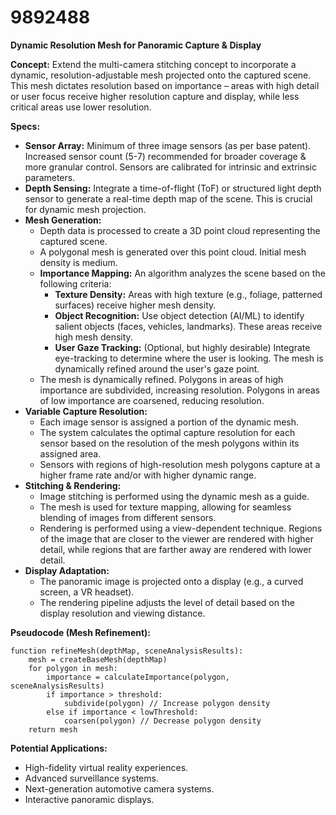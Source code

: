 # 9892488

**Dynamic Resolution Mesh for Panoramic Capture & Display**

**Concept:** Extend the multi-camera stitching concept to incorporate a dynamic, resolution-adjustable mesh projected onto the captured scene. This mesh dictates resolution based on importance – areas with high detail or user focus receive higher resolution capture and display, while less critical areas use lower resolution.

**Specs:**

*   **Sensor Array:** Minimum of three image sensors (as per base patent). Increased sensor count (5-7) recommended for broader coverage & more granular control. Sensors are calibrated for intrinsic and extrinsic parameters.
*   **Depth Sensing:** Integrate a time-of-flight (ToF) or structured light depth sensor to generate a real-time depth map of the scene.  This is crucial for dynamic mesh projection.
*   **Mesh Generation:**
    *   Depth data is processed to create a 3D point cloud representing the captured scene.
    *   A polygonal mesh is generated over this point cloud. Initial mesh density is medium.
    *   **Importance Mapping:**  An algorithm analyzes the scene based on the following criteria:
        *   **Texture Density:** Areas with high texture (e.g., foliage, patterned surfaces) receive higher mesh density.
        *   **Object Recognition:** Use object detection (AI/ML) to identify salient objects (faces, vehicles, landmarks). These areas receive high mesh density.
        *   **User Gaze Tracking:** (Optional, but highly desirable) Integrate eye-tracking to determine where the user is looking. The mesh is dynamically refined around the user's gaze point.
    *   The mesh is dynamically refined.  Polygons in areas of high importance are subdivided, increasing resolution. Polygons in areas of low importance are coarsened, reducing resolution.
*   **Variable Capture Resolution:**
    *   Each image sensor is assigned a portion of the dynamic mesh.
    *   The system calculates the optimal capture resolution for each sensor based on the resolution of the mesh polygons within its assigned area.
    *   Sensors with regions of high-resolution mesh polygons capture at a higher frame rate and/or with higher dynamic range.
*   **Stitching & Rendering:**
    *   Image stitching is performed using the dynamic mesh as a guide.
    *   The mesh is used for texture mapping, allowing for seamless blending of images from different sensors.
    *   Rendering is performed using a view-dependent technique. Regions of the image that are closer to the viewer are rendered with higher detail, while regions that are farther away are rendered with lower detail.
*   **Display Adaptation:**
    *   The panoramic image is projected onto a display (e.g., a curved screen, a VR headset).
    *   The rendering pipeline adjusts the level of detail based on the display resolution and viewing distance.

**Pseudocode (Mesh Refinement):**

```
function refineMesh(depthMap, sceneAnalysisResults):
    mesh = createBaseMesh(depthMap)
    for polygon in mesh:
        importance = calculateImportance(polygon, sceneAnalysisResults)
        if importance > threshold:
            subdivide(polygon) // Increase polygon density
        else if importance < lowThreshold:
            coarsen(polygon) // Decrease polygon density
    return mesh
```

**Potential Applications:**

*   High-fidelity virtual reality experiences.
*   Advanced surveillance systems.
*   Next-generation automotive camera systems.
*   Interactive panoramic displays.